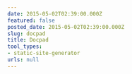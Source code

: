 ```yaml
---
date: 2015-05-02T02:39:00.000Z
featured: false
posted_date: 2015-05-02T02:39:00.000Z
slug: docpad
title: Docpad
tool_types:
- static-site-generator
urls: null
---
```


